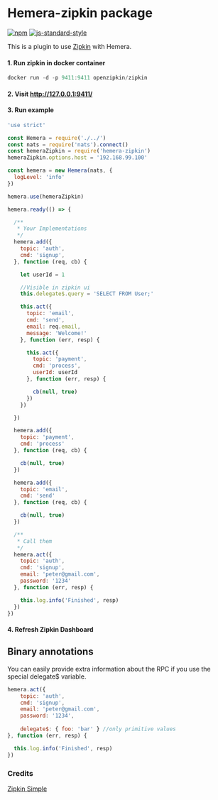 # Hemera-zipkin package

[![npm](https://img.shields.io/npm/v/hemera-zipkin.svg?maxAge=3600)](https://www.npmjs.com/package/hemera-zipkin)
[![js-standard-style](https://img.shields.io/badge/code%20style-standard-brightgreen.svg)](http://standardjs.com)

This is a plugin to use [Zipkin](http://zipkin.io/) with Hemera.

#### 1. Run zipkin in docker container

```js
docker run -d -p 9411:9411 openzipkin/zipkin
```
#### 2. Visit http://127.0.0.1:9411/

#### 3. Run example

```js
'use strict'

const Hemera = require('./../')
const nats = require('nats').connect()
const hemeraZipkin = require('hemera-zipkin')
hemeraZipkin.options.host = '192.168.99.100'

const hemera = new Hemera(nats, {
  logLevel: 'info'
})

hemera.use(hemeraZipkin)

hemera.ready(() => {

  /**
   * Your Implementations
   */
  hemera.add({
    topic: 'auth',
    cmd: 'signup',
  }, function (req, cb) {

    let userId = 1

    //Visible in zipkin ui
    this.delegate$.query = 'SELECT FROM User;'

    this.act({
      topic: 'email',
      cmd: 'send',
      email: req.email,
      message: 'Welcome!'
    }, function (err, resp) {

      this.act({
        topic: 'payment',
        cmd: 'process',
        userId: userId
      }, function (err, resp) {

        cb(null, true)
      })
    })

  })

  hemera.add({
    topic: 'payment',
    cmd: 'process'
  }, function (req, cb) {

    cb(null, true)
  })

  hemera.add({
    topic: 'email',
    cmd: 'send'
  }, function (req, cb) {

    cb(null, true)
  })

  /**
   * Call them
   */
  hemera.act({
    topic: 'auth',
    cmd: 'signup',
    email: 'peter@gmail.com',
    password: '1234'
  }, function (err, resp) {

    this.log.info('Finished', resp)
  })
})
```

#### 4. Refresh Zipkin Dashboard

## Binary annotations

You can easily provide extra information about the RPC if you use the special delegate$ variable.

```js
hemera.act({
    topic: 'auth',
    cmd: 'signup',
    email: 'peter@gmail.com',
    password: '1234',
    
    delegate$: { foo: 'bar' } //only primitive values
}, function (err, resp) {

  this.log.info('Finished', resp)
})
```

### Credits

[Zipkin Simple](https://github.com/paolochiodi/zipkin-simple)
